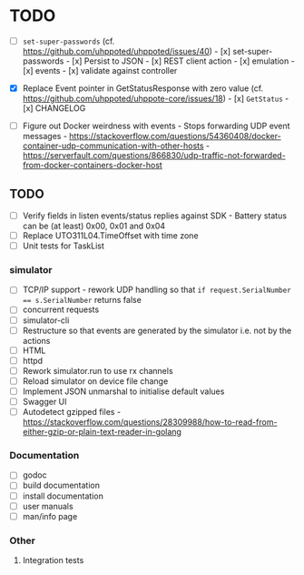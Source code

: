 # TODO

- [ ] `set-super-passwords` (cf. https://github.com/uhppoted/uhppoted/issues/40)
      - [x] set-super-passwords
      - [x] Persist to JSON
      - [x] REST client action
      - [x] emulation
      - [x] events
      - [x] validate against controller

- [x] Replace Event pointer in GetStatusResponse with zero value (cf. https://github.com/uhppoted/uhppote-core/issues/18)
      - [x] `GetStatus`
      - [x] CHANGELOG

- [ ] Figure out Docker weirdness with events
      - Stops forwarding UDP event messages
      - https://stackoverflow.com/questions/54360408/docker-container-udp-communication-with-other-hosts
      - https://serverfault.com/questions/866830/udp-traffic-not-forwarded-from-docker-containers-docker-host

## TODO

- [ ] Verify fields in listen events/status replies against SDK
      - Battery status can be (at least) 0x00, 0x01 and 0x04
- [ ] Replace UTO311L04.TimeOffset with time zone
- [ ] Unit tests for TaskList

### simulator
- [ ] TCP/IP support
      - rework UDP handling so that `if request.SerialNumber == s.SerialNumber` returns false
- [ ] concurrent requests
- [ ] simulator-cli
- [ ] Restructure so that events are generated by the simulator i.e. not by the actions
- [ ] HTML
- [ ] httpd
- [ ] Rework simulator.run to use rx channels
- [ ] Reload simulator on device file change
- [ ] Implement JSON unmarshal to initialise default values
- [ ] Swagger UI
- [ ] Autodetect gzipped files 
      - https://stackoverflow.com/questions/28309988/how-to-read-from-either-gzip-or-plain-text-reader-in-golang

### Documentation

- [ ] godoc
- [ ] build documentation
- [ ] install documentation
- [ ] user manuals
- [ ] man/info page

### Other

1.  Integration tests
